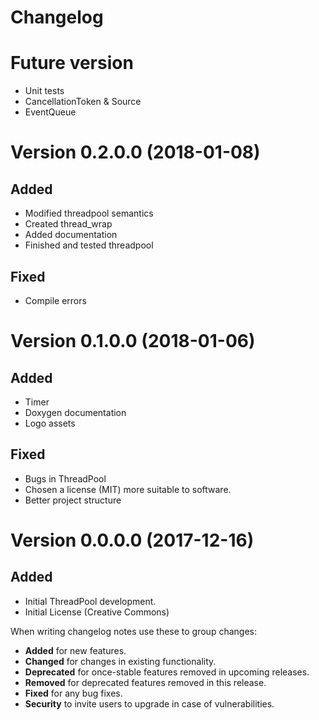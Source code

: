 # Changelog

# Future version
- Unit tests
- CancellationToken & Source
- EventQueue

# Version 0.2.0.0 (2018-01-08)
## Added 
- Modified threadpool semantics
- Created thread_wrap
- Added documentation
- Finished and tested threadpool

## Fixed
- Compile errors

# Version 0.1.0.0 (2018-01-06)
## Added
- Timer
- Doxygen documentation
- Logo assets

## Fixed
- Bugs in ThreadPool
- Chosen a license (MIT) more suitable to software. 
- Better project structure


# Version 0.0.0.0 (2017-12-16)
## Added
- Initial ThreadPool development.
- Initial License (Creative Commons)

When writing changelog notes use these to group changes:

- **Added** for new features.
- **Changed** for changes in existing functionality.
- **Deprecated** for once-stable features removed in upcoming releases.
- **Removed** for deprecated features removed in this release.
- **Fixed** for any bug fixes.
- **Security** to invite users to upgrade in case of vulnerabilities.
